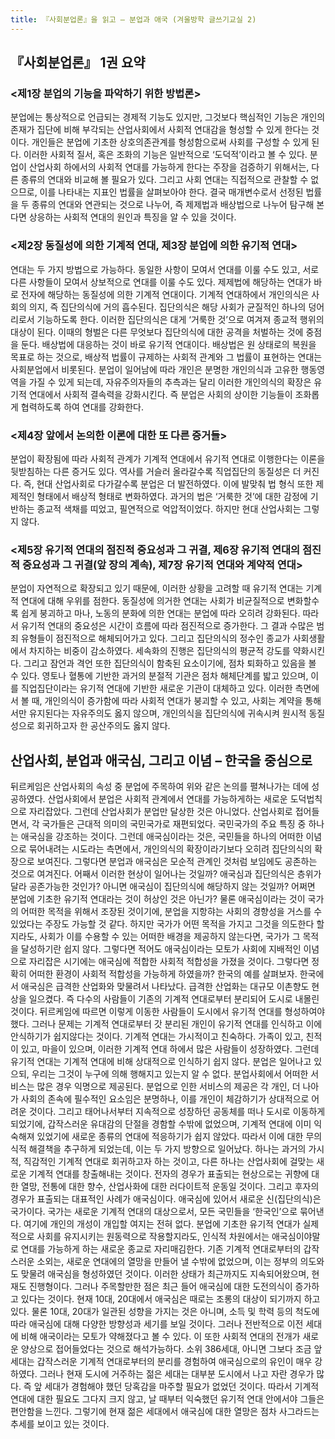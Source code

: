 ```yaml
---
title: 『사회분업론』을 읽고 – 분업과 애국 (겨울방학 글쓰기교실 2)
---
```


## 『사회분업론』 1권 요약

### <제1장 분업의 기능을 파악하기 위한 방법론>

분업에는 통상적으로 언급되는 경제적 기능도 있지만, 그것보다 핵심적인 기능은 개인의 존재가 집단에 비해 부각되는 산업사회에서 사회적 연대감을 형성할 수 있게 한다는 것이다. 개인들은 분업에 기초한 상호의존관계를 형성함으로써 사회를 구성할 수 있게 된다. 이러한 사회적 질서, 혹은 조화의 기능은 일반적으로 ‘도덕적’이라고 볼 수 있다.
분업이 산업사회 하에서의 사회적 연대를 가능하게 한다는 주장을 검증하기 위해서는, 다른 종류의 연대와 비교해 볼 필요가 있다. 그리고 사회 연대는 직접적으로 관찰할 수 없으므로, 이를 나타내는 지표인 법률을 살펴보아야 한다. 결국 매개변수로서 선정된 법률을 두 종류의 연대와 연관되는 것으로 나누어, 즉 제제법과 배상법으로 나누어 탐구해 본다면 상응하는 사회적 연대의 원인과 특징을 알 수 있을 것이다.

### <제2장 동질성에 의한 기계적 연대, 제3장 분업에 의한 유기적 연대>

연대는 두 가지 방법으로 가능하다. 동일한 사항이 모여서 연대를 이룰 수도 있고, 서로 다른 사항들이 모여서 상보적으로 연대를 이룰 수도 있다. 제제법에 해당하는 연대가 바로 전자에 해당하는 동질성에 의한 기계적 연대이다. 기계적 연대하에서 개인의식은 사회의 의지, 즉 집단의식에 거의 흡수된다. 집단의식은 해당 사회가 균질적인 하나의 덩어리로서 기능하도록 한다. 이러한 집단의식은 대게 ‘거룩한 것’으로 여겨져 종교적 행위의 대상이 된다. 이때의 형벌은 다른 무엇보다 집단의식에 대한 공격을 처벌하는 것에 중점을 둔다.
배상법에 대응하는 것이 바로 유기적 연대이다. 배상법은 원 상태로의 복원을 목표로 하는 것으로, 배상적 법률이 규제하는 사회적 관계와 그 법률이 표현하는 연대는 사회분업에서 비롯된다. 분업이 일어남에 따라 개인은 분명한 개인의식과 고유한 행동영역을 가질 수 있게 되는데, 자유주의자들의 추측과는 달리 이러한 개인의식의 확장은 유기적 연대에서 사회적 결속력을 강화시킨다. 즉 분업은 사회의 상이한 기능들이 조화롭게 협력하도록 하여 연대를 강화한다.

### <제4장 앞에서 논의한 이론에 대한 또 다른 증거들>

분업이 확장됨에 따라 사회적 관계가 기계적 연대에서 유기적 연대로 이행한다는 이론을 뒷받침하는 다른 증거도 있다. 역사를 거슬러 올라갈수록 직업집단의 동질성은 더 커진다. 즉, 현대 산업사회로 다가갈수록 분업은 더 발전하였다. 이에 발맞춰 법 형식 또한 제제적인 형태에서 배상적 형태로 변화하였다. 과거의 법은 ‘거룩한 것’에 대한 감정에 기반하는 종교적 색채를 띠었고, 필연적으로 억압적이었다. 하지만 현대 산업사회는 그렇지 않다.

### <제5장 유기적 연대의 점진적 중요성과 그 귀결, 제6장 유기적 연대의 점진적 중요성과 그 귀결(앞 장의 계속), 제7장 유기적 연대와 계약적 연대>

분업이 자연적으로 확장되고 있기 때문에, 이러한 상황을 고려할 때 유기적 연대는 기계적 연대에 대해 우위를 점한다. 동질성에 의거한 연대는 사회가 비균질적으로 변화할수록 쉽게 붕괴하고 마나, 노동의 분화에 의한 연대는 분업에 따라 오히려 강화된다. 따라서 유기적 연대의 중요성은 시간이 흐름에 따라 점진적으로 증가한다.
그 결과 수많은 범죄 유형들이 점진적으로 해체되어가고 있다. 그리고 집단의식의 정수인 종교가 사회생활에서 차지하는 비중이 감소하였다. 세속화의 진행은 집단의식의 평균적 강도를 약화시킨다. 그리고 잠언과 격언 또한 집단의식이 함축된 요소이기에, 점차 퇴화하고 있음을 볼 수 있다. 영토나 혈통에 기반한 과거의 분절적 기관은 점차 해체단계를 밟고 있으며, 이를 직업집단이라는 유기적 연대에 기반한 새로운 기관이 대체하고 있다. 이러한 측면에서 볼 때, 개인의식이 증가함에 따라 사회적 연대가 붕괴할 수 있고, 사회는 계약을 통해서만 유지된다는 자유주의도 옳지 않으며, 개인의식을 집단의식에 귀속시켜 원시적 동질성으로 회귀하고자 한 공산주의도 옳지 않다.

## 산업사회, 분업과 애국심, 그리고 이념 – 한국을 중심으로

뒤르케임은 산업사회의 속성 중 분업에 주목하여 위와 같은 논의를 펼쳐나가는 데에 성공하였다. 산업사회에서 분업은 사회적 관계에서 연대를 가능하게하는 새로운 도덕법칙으로 자리잡았다. 그런데 산업사회가 분업만 달상한 것은 아니었다. 산업사회로 접어들면서, 각 국가들은 근대적 의미의 국민국가로 재편되었다. 국민국가의 주요 특징 중 하나는 애국심을 강조하는 것이다. 그런데 애국심이라는 것은, 국민들을 하나의 어떠한 이념으로 묶어내려는 시도라는 측면에서, 개인의식의 확장이라기보다 오히려 집단의식의 확장으로 보여진다. 그렇다면 분업과 애국심은 모순적 관계인 것처럼 보임에도 공존하는 것으로 여겨진다. 어째서 이러한 현상이 일어나는 것일까? 애국심과 집단의식은 층위가 달라 공존가능한 것인가? 아니면 애국심이 집단의식에 해당하지 않는 것일까? 어쩌면 분업에 기초한 유기적 연대라는 것이 허상인 것은 아닌가?
물론 애국심이라는 것이 국가의 어떠한 목적을 위해서 조장된 것이기에, 분업을 지항햐는 사회의 경향성을 거스를 수 있었다는 주장도 가능할 것 같다. 하지만 국가가 어떤 목적을 가지고 그것을 의도한다 할지라도, 사회가 이를 수용할 수 있는 어떠한 배경을 제공하지 않는다면, 국가가 그 목적을 달성하기란 쉽지 않다. 그렇다면 적어도 애국심이라는 모토가 사회에 지배적인 이념으로 자리잡은 시기에는 애국심에 적합한 사회적 적합성을 가졌을 것이다. 그렇다면 정확히 어떠한 환경이 사회적 적합성을 가능하게 하였을까? 한국의 예를 살펴보자.
한국에서 애국심은 급격한 산업화와 맞물려서 나타났다. 급격한 산업화는 대규모 이촌향도 현상을 일으켰다. 즉 다수의 사람들이 기존의 기계적 연대로부터 분리되어 도시로 내몰린 것이다. 뒤르케임에 따르면 이렇게 이동한 사람들이 도시에서 유기적 연대를 형성하여야 했다. 그러나 문제는 기계적 연대로부터 갓 분리된 개인이 유기적 연대를 인식하고 이에 안식하기가 쉽지않다는 것이다. 기계적 연대는 가시적이고 친숙하다. 가족이 있고, 친적이 있고, 마을이 있으며, 이러한 기계적 연대 하에서 많은 사람들이 성장하였다. 그런데 유기적 연대는 기계적 연대에 비해 상대적으로 인식하기 쉽지 않다. 분업은 일어나고 있으되, 우리는 그것이 누구에 의해 행해지고 있는지 알 수 없다. 분업사회에서 어떠한 서비스는 많은 경우 익명으로 제공된다. 분업으로 인한 서비스의 제공은 각 개인, 더 나아가 사회의 존속에 필수적인 요소임은 분명하나, 이를 개인이 체감하기가 상대적으로 어려운 것이다. 그리고 태어나서부터 지속적으로 성장하던 공동체를 떠나 도시로 이동하게 되었기에, 갑작스러운 유대감의 단절을 경함할 수밖에 없었으며, 기계적 연대에 이미 익숙해져 있었기에 새로운 종류의 연대에 적응하기가 쉽지 않았다.
따라서 이에 대한 무의식적 해결책을 추구하게 되었는데, 이는 두 가지 방향으로 일어났다. 하나는 과거의 가시적, 직감적인 기계적 연대로 회귀하고자 하는 것이고, 다른 하나는 산업사회에 걸맞는 새로운 기계적 연대를 창출해내는 것이다. 전자의 경우가 표출되는 현상으로는 귀향에 대한 열망, 전통에 대한 향수, 산업사화에 대한 러다이트적 운동일 것이다. 그리고 후자의 경우가 표출되는 대표적인 사례가 애국심이다.
애국심에 있어서 새로운 신(집단의식)은 국가이다. 국가는 새로운 기계적 연대의 대상으로서, 모든 국민들을 ‘한국인’으로 묶어낸다. 여기에 개인의 개성이 개입할 여지는 전혀 없다. 분업에 기초한 유기적 연대가 실제적으로 사회를 유지시키는 원동력으로 작용할지라도, 인식적 차원에서는 애국심이야말로 연대를 가능하게 하는 새로운 종교로 자리매김한다. 기존 기계적 연대로부터의 갑작스러운 소외는, 새로운 연대에의 열망을 만들어 낼 수밖에 없었으며, 이는 정부의 의도와도 맞물려 애국심을 형성하였던 것이다. 이러한 상태가 최근까지도 지속되어왔으며, 현재도 진행형이다.
그러나 주목할만한 점은 최근 들어 애국심에 대한 도전의식이 증가하고 있다는 것이다. 현재 10대, 20대에서 애국심은 때로는 조롱의 대상이 되기까지 하고 있다. 물론 10대, 20대가 일관된 성향을 가지는 것은 아니며, 소득 및 학력 등의 척도에 따라 애국심에 대해 다양한 방향성과 세기를 보일 것이다. 그러나 전반적으로 이전 세대에 비해 애국이라는 모토가 약해졌다고 볼 수 있다. 이 또한 사회적 연대의 전개가 새로운 양상으로 접어들었다는 것으로 해석가능하다. 소위 386세대, 아니면 그보다 조금 앞 세대는 갑작스러운 기계적 연대로부터의 분리를 경험하여 애국심으로의 유인이 매우 강하였다. 그러나 현재 도시에 거주하는 젊은 세대는 대부분 도시에서 나고 자란 경우가 많다. 즉 앞 세대가 경험해야 했던 당혹감을 마주할 필요가 없었던 것이다. 따라서 기계적 연대에 대한 필요도 그다지 크지 않고, 날 때부터 익숙했던 유기적 연대 안에서야 그들은 편안함을 느낀다. 그렇기에 현재 젊은 세대에서 애국심에 대한 열망은 점차 사그라드는 추세를 보이고 있는 것이다.
